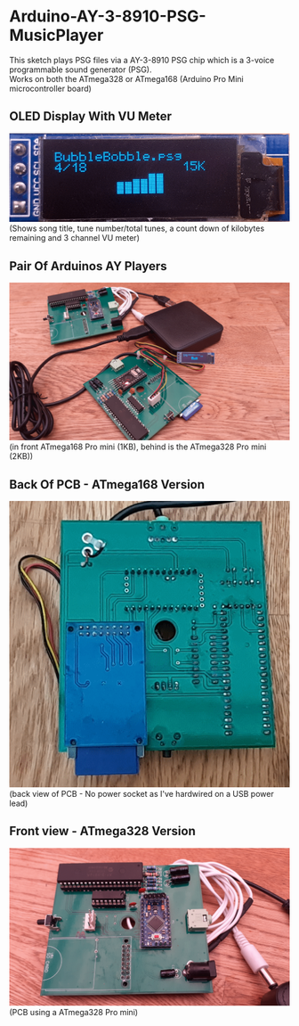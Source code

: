# Arduino-AY-3-8910-PSG-MusicPlayer
This sketch plays PSG files via a AY-3-8910 PSG chip which is a 3-voice programmable sound generator (PSG).  
Works on both the ATmega328 or ATmega168 (Arduino Pro Mini microcontroller board)

## OLED Display With VU Meter
![OLED](/AY-3-8910-PSG-MusicPlayer/Pictures_AYPlayerHardware/AY_Player_OLED_disaply.png)  
(Shows song title, tune number/total tunes, a count down of kilobytes remaining and 3 channel VU meter)
## Pair Of Arduinos AY Players
![Pair](/AY-3-8910-PSG-MusicPlayer/Pictures_AYPlayerHardware/PairArduinoAYPlayer.png)  
(in front ATmega168 Pro mini (1KB), behind is the ATmega328 Pro mini (2KB))
## Back Of PCB - ATmega168 Version
![Back](/AY-3-8910-PSG-MusicPlayer/Pictures_AYPlayerHardware/BackViewATmega168Version.png)  
(back view of PCB - No power socket as I've hardwired on a USB power lead)
## Front view - ATmega328 Version
![OLED](/AY-3-8910-PSG-MusicPlayer/Pictures_AYPlayerHardware/ArduinoAYPlayer_ATmega328Version.png)  
(PCB using a ATmega328 Pro mini)
